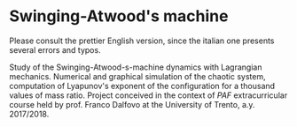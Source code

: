 # Swinging-Atwood's machine
Please consult the prettier English version, since the italian one presents several errors and typos.

Study of the Swinging-Atwood-s-machine dynamics with Lagrangian mechanics. Numerical and graphical simulation of the chaotic system, computation of Lyapunov's exponent of the configuration for a thousand values of mass ratio. Project conceived in the context of *PAF* extracurricular course held by prof. Franco Dalfovo at the University of Trento, a.y. 2017/2018.
